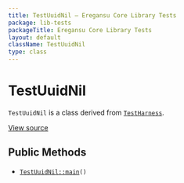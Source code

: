 ```yaml
---
title: TestUuidNil — Eregansu Core Library Tests
package: lib-tests
packageTitle: Eregansu Core Library Tests
layout: default
className: TestUuidNil
type: class
---
```


# TestUuidNil

<code>TestUuidNil</code> is a class derived from <code><a href="TestHarness">TestHarness</a></code>.

<a href="https://github.com/eregansu/lib/blob/master/t/uuid-nil.php">View source</a>

## Public Methods

* <code><a href="TestUuidNil%3A%3Amain">TestUuidNil::main</a>()</code>

